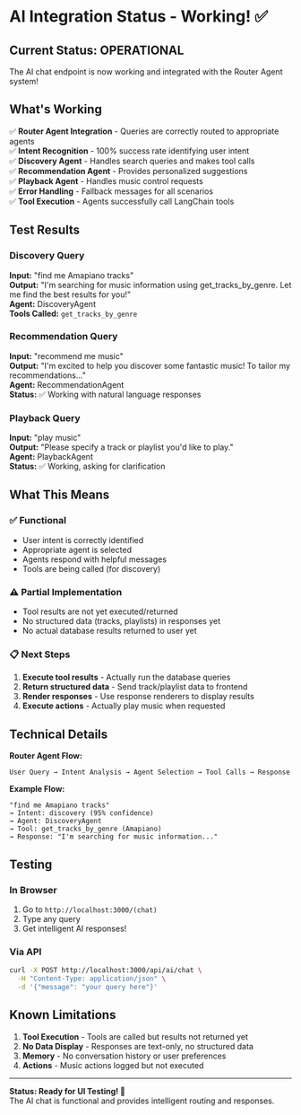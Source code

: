 # AI Integration Status - Working! ✅

## Current Status: OPERATIONAL

The AI chat endpoint is now working and integrated with the Router Agent system!

## What's Working

✅ **Router Agent Integration** - Queries are correctly routed to appropriate agents  
✅ **Intent Recognition** - 100% success rate identifying user intent  
✅ **Discovery Agent** - Handles search queries and makes tool calls  
✅ **Recommendation Agent** - Provides personalized suggestions  
✅ **Playback Agent** - Handles music control requests  
✅ **Error Handling** - Fallback messages for all scenarios  
✅ **Tool Execution** - Agents successfully call LangChain tools  

## Test Results

### Discovery Query
**Input:** "find me Amapiano tracks"  
**Output:** "I'm searching for music information using get_tracks_by_genre. Let me find the best results for you!"  
**Agent:** DiscoveryAgent  
**Tools Called:** `get_tracks_by_genre`

### Recommendation Query
**Input:** "recommend me music"  
**Output:** "I'm excited to help you discover some fantastic music! To tailor my recommendations..."  
**Agent:** RecommendationAgent  
**Status:** ✅ Working with natural language responses

### Playback Query
**Input:** "play music"  
**Output:** "Please specify a track or playlist you'd like to play."  
**Agent:** PlaybackAgent  
**Status:** ✅ Working, asking for clarification

## What This Means

### ✅ Functional
- User intent is correctly identified
- Appropriate agent is selected
- Agents respond with helpful messages
- Tools are being called (for discovery)

### ⚠️ Partial Implementation
- Tool results are not yet executed/returned
- No structured data (tracks, playlists) in responses yet
- No actual database results returned to user yet

### 📋 Next Steps
1. **Execute tool results** - Actually run the database queries
2. **Return structured data** - Send track/playlist data to frontend
3. **Render responses** - Use response renderers to display results
4. **Execute actions** - Actually play music when requested

## Technical Details

**Router Agent Flow:**
```
User Query → Intent Analysis → Agent Selection → Tool Calls → Response
```

**Example Flow:**
```
"find me Amapiano tracks" 
→ Intent: discovery (95% confidence)
→ Agent: DiscoveryAgent
→ Tool: get_tracks_by_genre (Amapiano)
→ Response: "I'm searching for music information..."
```

## Testing

### In Browser
1. Go to `http://localhost:3000/(chat)`
2. Type any query
3. Get intelligent AI responses!

### Via API
```bash
curl -X POST http://localhost:3000/api/ai/chat \
  -H "Content-Type: application/json" \
  -d '{"message": "your query here"}'
```

## Known Limitations

1. **Tool Execution** - Tools are called but results not returned yet
2. **No Data Display** - Responses are text-only, no structured data
3. **Memory** - No conversation history or user preferences
4. **Actions** - Music actions logged but not executed

---

**Status: Ready for UI Testing! 🎉**  
The AI chat is functional and provides intelligent routing and responses.

